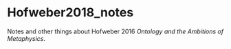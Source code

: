 # Hofweber2018_notes
Notes and other things about Hofweber 2016 *Ontology and the Ambitions of Metaphysics*. 
